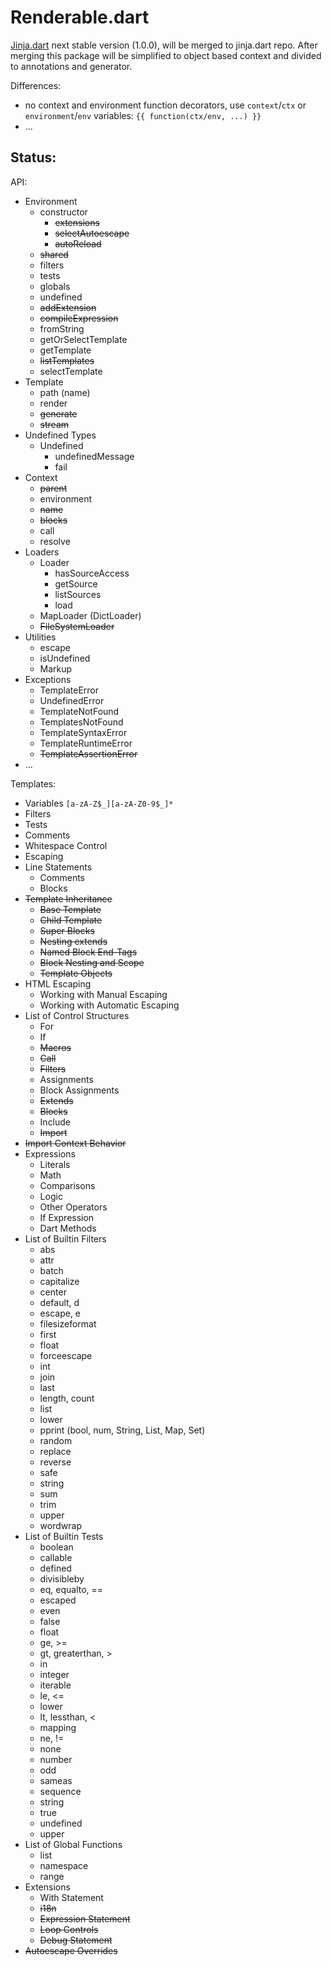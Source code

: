 Renderable.dart
===============

[Jinja.dart](https://github.com/ykmnkmi/jinja.dart) next stable version (1.0.0), will be merged to jinja.dart repo.
After merging this package will be simplified to object based context and divided to annotations and generator.

Differences:
- no context and environment function decorators, use `context`/`ctx` or `environment`/`env` variables: `{{ function(ctx/env, ...) }}`
- ...

Status:
------

API:
- Environment
  - constructor
    - ~~extensions~~
    - ~~selectAutoescape~~
    - ~~autoReload~~
  - ~~shared~~
  - filters
  - tests
  - globals
  - undefined
  - ~~addExtension~~
  - ~~compileExpression~~
  - fromString
  - getOrSelectTemplate
  - getTemplate
  - ~~listTemplates~~
  - selectTemplate
- Template
  - path (name)
  - render
  - ~~generate~~
  - ~~stream~~
- Undefined Types
  - Undefined
    - undefinedMessage
    - fail
- Context
  - ~~parent~~
  - environment
  - ~~name~~
  - ~~blocks~~
  - call
  - resolve
- Loaders
  - Loader
    - hasSourceAccess
    - getSource
    - listSources
    - load
  - MapLoader (DictLoader)
  - ~~FileSystemLoader~~
- Utilities
  - escape
  - isUndefined
  - Markup
- Exceptions
  - TemplateError
  - UndefinedError
  - TemplateNotFound
  - TemplatesNotFound
  - TemplateSyntaxError
  - TemplateRuntimeError
  - ~~TemplateAssertionError~~
- ...

Templates:
- Variables `[a-zA-Z$_][a-zA-Z0-9$_]*`
- Filters
- Tests
- Comments
- Whitespace Control
- Escaping
- Line Statements
  - Comments
  - Blocks
- ~~Template Inheritance~~
  - ~~Base Template~~
  - ~~Child Template~~
  - ~~Super Blocks~~
  - ~~Nesting extends~~
  - ~~Named Block End-Tags~~
  - ~~Block Nesting and Scope~~
  - ~~Template Objects~~
- HTML Escaping
  - Working with Manual Escaping
  - Working with Automatic Escaping
- List of Control Structures
  - For
  - If
  - ~~Macros~~
  - ~~Call~~
  - ~~Filters~~
  - Assignments
  - Block Assignments
  - ~~Extends~~
  - ~~Blocks~~
  - Include
  - ~~Import~~
- ~~Import Context Behavior~~
- Expressions
  - Literals
  - Math
  - Comparisons
  - Logic
  - Other Operators
  - If Expression
  - Dart Methods
- List of Builtin Filters
  - abs
  - attr
  - batch
  - capitalize
  - center
  - default, d
  - escape, e
  - filesizeformat
  - first
  - float
  - forceescape
  - int
  - join
  - last
  - length, count
  - list
  - lower
  - pprint (bool, num, String, List, Map, Set)
  - random
  - replace
  - reverse
  - safe
  - string
  - sum
  - trim
  - upper
  - wordwrap
- List of Builtin Tests
  - boolean
  - callable
  - defined
  - divisibleby
  - eq, equalto, ==
  - escaped
  - even
  - false
  - float
  - ge, >=
  - gt, greaterthan, >
  - in
  - integer
  - iterable
  - le, <=
  - lower
  - lt, lessthan, <
  - mapping
  - ne, !=
  - none
  - number
  - odd
  - sameas
  - sequence
  - string
  - true
  - undefined
  - upper
- List of Global Functions
  - list
  - namespace
  - range
- Extensions
  - With Statement
  - ~~i18n~~
  - ~~Expression Statement~~
  - ~~Loop Controls~~
  - ~~Debug Statement~~
- ~~Autoescape Overrides~~